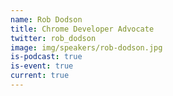 ```yaml
---
name: Rob Dodson
title: Chrome Developer Advocate
twitter: rob_dodson
image: img/speakers/rob-dodson.jpg
is-podcast: true
is-event: true
current: true
---
```

